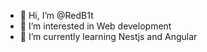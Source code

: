 - 👋 Hi, I’m @RedB1t
- 👀 I’m interested in Web development
- 🌱 I’m currently learning Nestjs and Angular

<!---
Workali24/Workali24 is a ✨ special ✨ repository because its `README.md` (this file) appears on your GitHub profile.
You can click the Preview link to take a look at your changes.
--->
